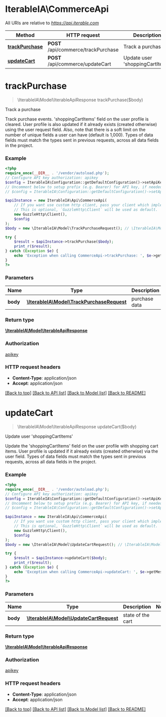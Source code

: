# IterableIA\CommerceApi

All URIs are relative to *https://api.iterable.com*

Method | HTTP request | Description
------------- | ------------- | -------------
[**trackPurchase**](CommerceApi.md#trackpurchase) | **POST** /api/commerce/trackPurchase | Track a purchase
[**updateCart**](CommerceApi.md#updatecart) | **POST** /api/commerce/updateCart | Update user &#x27;shoppingCartItems&#x27;

# **trackPurchase**
> \IterableIA\Model\IterableApiResponse trackPurchase($body)

Track a purchase

Track purchase events. 'shoppingCartItems' field on the user profile is cleared. User profile is also updated if it already exists (created otherwise) using the user request field. Also, note that there is a soft limit on the number of unique fields a user can have (default is 1,000). Types of data fields must match the types sent in previous requests, across all data fields in the project.

### Example
```php
<?php
require_once(__DIR__ . '/vendor/autoload.php');
// Configure API key authorization: apikey
$config = IterableIA\Configuration::getDefaultConfiguration()->setApiKey('Api_Key', 'YOUR_API_KEY');
// Uncomment below to setup prefix (e.g. Bearer) for API key, if needed
// $config = IterableIA\Configuration::getDefaultConfiguration()->setApiKeyPrefix('Api_Key', 'Bearer');

$apiInstance = new IterableIA\Api\CommerceApi(
    // If you want use custom http client, pass your client which implements `GuzzleHttp\ClientInterface`.
    // This is optional, `GuzzleHttp\Client` will be used as default.
    new GuzzleHttp\Client(),
    $config
);
$body = new \IterableIA\Model\TrackPurchaseRequest(); // \IterableIA\Model\TrackPurchaseRequest | purchase data

try {
    $result = $apiInstance->trackPurchase($body);
    print_r($result);
} catch (Exception $e) {
    echo 'Exception when calling CommerceApi->trackPurchase: ', $e->getMessage(), PHP_EOL;
}
?>
```

### Parameters

Name | Type | Description  | Notes
------------- | ------------- | ------------- | -------------
 **body** | [**\IterableIA\Model\TrackPurchaseRequest**](../Model/TrackPurchaseRequest.md)| purchase data |

### Return type

[**\IterableIA\Model\IterableApiResponse**](../Model/IterableApiResponse.md)

### Authorization

[apikey](../../README.md#apikey)

### HTTP request headers

 - **Content-Type**: application/json
 - **Accept**: application/json

[[Back to top]](#) [[Back to API list]](../../README.md#documentation-for-api-endpoints) [[Back to Model list]](../../README.md#documentation-for-models) [[Back to README]](../../README.md)

# **updateCart**
> \IterableIA\Model\IterableApiResponse updateCart($body)

Update user 'shoppingCartItems'

Update the 'shoppingCartItems' field on the user profile with shopping cart items. User profile is updated if it already exists (created otherwise) via the user field. Types of data fields must match the types sent in previous requests, across all data fields in the project.

### Example
```php
<?php
require_once(__DIR__ . '/vendor/autoload.php');
// Configure API key authorization: apikey
$config = IterableIA\Configuration::getDefaultConfiguration()->setApiKey('Api_Key', 'YOUR_API_KEY');
// Uncomment below to setup prefix (e.g. Bearer) for API key, if needed
// $config = IterableIA\Configuration::getDefaultConfiguration()->setApiKeyPrefix('Api_Key', 'Bearer');

$apiInstance = new IterableIA\Api\CommerceApi(
    // If you want use custom http client, pass your client which implements `GuzzleHttp\ClientInterface`.
    // This is optional, `GuzzleHttp\Client` will be used as default.
    new GuzzleHttp\Client(),
    $config
);
$body = new \IterableIA\Model\UpdateCartRequest(); // \IterableIA\Model\UpdateCartRequest | state of the cart

try {
    $result = $apiInstance->updateCart($body);
    print_r($result);
} catch (Exception $e) {
    echo 'Exception when calling CommerceApi->updateCart: ', $e->getMessage(), PHP_EOL;
}
?>
```

### Parameters

Name | Type | Description  | Notes
------------- | ------------- | ------------- | -------------
 **body** | [**\IterableIA\Model\UpdateCartRequest**](../Model/UpdateCartRequest.md)| state of the cart |

### Return type

[**\IterableIA\Model\IterableApiResponse**](../Model/IterableApiResponse.md)

### Authorization

[apikey](../../README.md#apikey)

### HTTP request headers

 - **Content-Type**: application/json
 - **Accept**: application/json

[[Back to top]](#) [[Back to API list]](../../README.md#documentation-for-api-endpoints) [[Back to Model list]](../../README.md#documentation-for-models) [[Back to README]](../../README.md)

